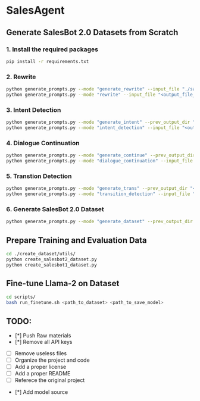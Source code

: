 # SalesAgent

## Generate SalesBot 2.0 Datasets from Scratch
### 1. Install the required packages
```bash
pip install -r requirements.txt
```
### 2. Rewrite
```bash
python generate_prompts.py --mode "generate_rewrite" --input_file "./salesbot2_prompt/Merge_SGD.json" --prompt_dir "<path_to_save_prompts>"
python generate_prompts.py --mode "rewrite" --input_file "<output_file_from_generate_rewrite>" --output_dir "<dir_to_save_outputs_from_llm>"
```
### 3. Intent Detection
```bash
python generate_prompts.py --mode "generate_intent" --prev_output_dir "<output_dir_from_llm>" --prompt_dir "<path_to_save_prompts>"
python generate_prompts.py --mode "intent_detection" --input_file "<output_file_from_generate_intent>" --output_dir "<path_to_save_outputs_from_llm>"
```
### 4. Dialogue Continuation
```bash
python generate_prompts.py --mode "generate_continue" --prev_output_dir "<output_dir_from_llm>" --prompt_dir "<path_to_save_prompts>"
python generate_prompts.py --mode "dialogue_continuation" --input_file "<output_file_from_generate_dialogue>" --output_dir "<path_to_save_outputs_from_llm>"
```
### 5. Transtion Detection
```bash
python generate_prompts.py --mode "generate_trans" --prev_output_dir "<output_dir_from_llm>" --prompt_dir "<path_to_save_prompts>"
python generate_prompts.py --mode "transition_detection" --input_file "<output_file_from_generate_transition>" --output_dir "<path_to_save_outputs_from_llm>"
```
### 6. Generate SalesBot 2.0 Dataset
```bash
python generate_prompts.py --mode "generate_dataset" --prev_output_dir "<output_dir_from_llm>" --prompt_dir "<path_to_save_prompts>"
```
## Prepare Training and Evaluation Data
```bash
cd ./create_dataset/utils/
python create_salesbot2_dataset.py
python create_salesbot1_dataset.py
```
## Fine-tune Llama-2 on Dataset
```bash
cd scripts/
bash run_finetune.sh <path_to_dataset> <path_to_save_model>
```



## TODO:
- [*] Push Raw materials
- [*] Remove all API keys
- [ ] Remove useless files
- [ ] Organize the project and code
- [ ] Add a proper license
- [ ] Add a proper README
- [ ] Referece the original project
- [*] Add model source
